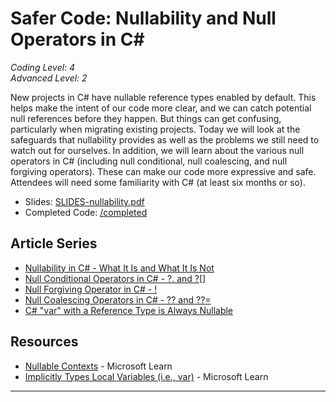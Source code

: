 # Safer Code: Nullability and Null Operators in C#  
*Coding Level: 4*  
*Advanced Level: 2*  

New projects in C# have nullable reference types enabled by default. This helps make the intent of our code more clear, and we can catch potential null references before they happen. But things can get confusing, particularly when migrating existing projects. Today we will look at the safeguards that nullability provides as well as the problems we still need to watch out for ourselves. In addition, we will learn about the various null operators in C# (including null conditional, null coalescing, and null forgiving operators). These can make our code more expressive and safe. Attendees will need some familiarity with C# (at least six months or so).  

* Slides: [SLIDES-nullability.pdf](./SLIDES-nullability.pdf)  
* Completed Code: [/completed](./completed/)


## Article Series

* [Nullability in C# - What It Is and What It Is Not](https://jeremybytes.blogspot.com/2022/07/nullability-in-c-what-it-is-and-what-it.html)  
* [Null Conditional Operators in C# - ?. and ?[]](https://jeremybytes.blogspot.com/2022/07/null-conditional-operators-in-c-and.html)  
* [Null Forgiving Operator in C# - !](https://jeremybytes.blogspot.com/2022/07/null-forgiving-operator-in-c.html)  
* [Null Coalescing Operators in C# - ?? and ??=](https://jeremybytes.blogspot.com/2022/07/null-coalescing-operators-in-c-and.html)  
* [C# "var" with a Reference Type is Always Nullable](https://jeremybytes.blogspot.com/2023/02/c-var-with-reference-types-is-always.html)  

## Resources  
* [Nullable Contexts](https://learn.microsoft.com/en-us/dotnet/csharp/nullable-references#nullable-contexts) - Microsoft Learn  
* [Implicitly Types Local Variables (i.e., var)](https://learn.microsoft.com/en-us/dotnet/csharp/language-reference/statements/declarations#implicitly-typed-local-variables) - Microsoft Learn  
---

